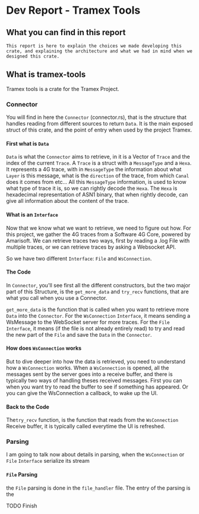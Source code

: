 # Dev Report - Tramex Tools

## What you can find in this report

    This report is here to explain the choices we made developing this crate, and explaining the architecture and what we had in mind when we designed this crate.

## What is tramex-tools

Tramex tools is a crate for the Tramex Project.

### Connector

You will find in here the `Connector` (connector.rs), that is the structure that handles reading from different sources to return `Data`. It is the main exposed struct of this crate, and the point of entry when used by the project Tramex.

#### First what is `Data`

`Data` is what the `Connector` aims to retrieve, in it is a Vector of `Trace` and the index of the current `Trace`.
A `Trace` is a struct with a `MessageType` and a `Hexa`.
It represents a 4G trace, with in `MessageType` the information about what `Layer` is this message, what is the `direction` of the trace, from which `Canal` does it comes from etc...
All this `MessageType` information, is used to know what type of trace it is, so we can rightly decode the `Hexa`.
The `Hexa` is hexadecimal representation of ASN1 binary, that when rightly decode, can give all information about the content of the trace.

#### What is an `Interface`

Now that we know what we want to retrieve, we need to figure out how.
For this project, we gather the 4G traces from a Software 4G Core, powered by Amarisoft.
We can retrieve traces two ways, first by reading a .log File with multiple traces, or we can retrieve traces by asking a Websocket API.

So we have two different `Interface`: `File` and `WsConnection`.

#### The Code

In `Connector`, you'll see first all the different constructors, but the two major part of this Structure, is the `get_more_data` and `try_recv` functions, that are what you call when you use a Connector.

`get_more_data` is the function that is called when you want to retrieve more `Data` into the `Connector`.
For the `WsConnection` `Interface`, it means sending a WsMessage to the WebSocket server for more traces.
For the `File` `Interface`, it means (if the file is not already entirely read) to try and read the new part of the `File` and save the `Data` in the `Connector`.

#### How does `WsConnection` works

But to dive deeper into how the data is retrieved, you need to understand how a `WsConnection` works.
When a `WsConnection` is opened, all the messages sent by the server goes into a receive buffer, and there is typically two ways of handling theses received messages. First you can when you want try to read the buffer to see if something has appeared. Or you can give the WsConnection a callback, to wake up the UI.

#### Back to the Code

The`try_recv` function, is the function that reads from the `WsConnection` Receive buffer, it is typically called everytime the UI is refreshed.

### Parsing

I am going to talk now about details in parsing, when the `WsConnection` or `File` `Interface` serialize its stream

#### `File` Parsing

the `File` parsing is done in the `file_handler` file.
The entry of the parsing is the

TODO Finish
